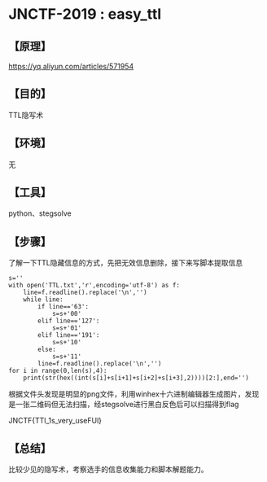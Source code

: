 # JNCTF-2019 : easy_ttl

## **【原理】**

https://yq.aliyun.com/articles/571954

## **【目的】**

TTL隐写术

## **【环境】**

无

## **【工具】**

python、stegsolve

## **【步骤】**

了解一下TTL隐藏信息的方式，先把无效信息删除，接下来写脚本提取信息

```
s=''
with open('TTL.txt','r',encoding='utf-8') as f:
    line=f.readline().replace('\n','')
    while line:
        if line=='63':
            s=s+'00'
        elif line=='127':
            s=s+'01'
        elif line=='191':
            s=s+'10'
        else:
            s=s+'11'
        line=f.readline().replace('\n','')
for i in range(0,len(s),4):
    print(str(hex((int(s[i]+s[i+1]+s[i+2]+s[i+3],2))))[2:],end='')
```

根据文件头发现是明显的png文件，利用winhex十六进制编辑器生成图片，发现是一张二维码但无法扫描，经stegsolve进行黑白反色后可以扫描得到flag

JNCTF{TTl_1s_very_useFUl}

## **【总结】**

比较少见的隐写术，考察选手的信息收集能力和脚本解题能力。